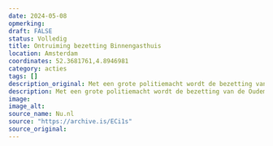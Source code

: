 ```yaml
---
date: 2024-05-08
opmerking: 
draft: FALSE
status: Volledig
title: Ontruiming bezetting Binnengasthuis
location: Amsterdam
coordinates: 52.3681761,4.8946981
category: acties
tags: []
description_original: Met een grote politiemacht wordt de bezetting van de Oudemanhuispoort op gewelddadige manier beëindigd. De hele buurt wordt door de politie afgezet.
description: Met een grote politiemacht wordt de bezetting van de Oudemanhuispoort van de Universiteit van Amsterdam op gewelddadige manier beëindigd. De hele buurt wordt door de politie afgezet.
image: 
image_alt: 
source_name: Nu.nl
source: "https://archive.is/ECi1s"
source_original: 
---
```

